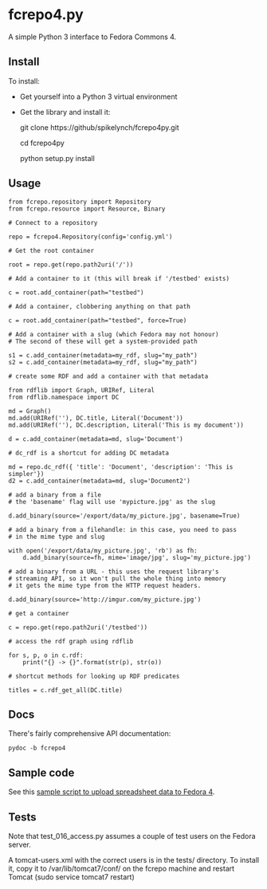 fcrepo4.py
==========

A simple Python 3 interface to Fedora Commons 4.

## Install

To install:
* Get yourself into a Python 3 virtual environment
* Get the library and install it:

    git clone https://github/spikelynch/fcrepo4py.git

    cd fcrepo4py
  
    python setup.py install
  
## Usage

    from fcrepo.repository import Repository
    from fcrepo.resource import Resource, Binary

    # Connect to a repository

    repo = fcrepo4.Repository(config='config.yml')

    # Get the root container

    root = repo.get(repo.path2uri('/'))

    # Add a container to it (this will break if '/testbed' exists)

    c = root.add_container(path="testbed")

    # Add a container, clobbering anything on that path

    c = root.add_container(path="testbed", force=True)

    # Add a container with a slug (which Fedora may not honour)
    # The second of these will get a system-provided path

    s1 = c.add_container(metadata=my_rdf, slug="my_path")
    s2 = c.add_container(metadata=my_rdf, slug="my_path")
    
    # create some RDF and add a container with that metadata

    from rdflib import Graph, URIRef, Literal
    from rdflib.namespace import DC

    md = Graph()
    md.add(URIRef(''), DC.title, Literal('Document'))
    md.add(URIRef(''), DC.description, Literal('This is my document'))

    d = c.add_container(metadata=md, slug='Document')

    # dc_rdf is a shortcut for adding DC metadata

    md = repo.dc_rdf({ 'title': 'Document', 'description': 'This is simpler'})
    d2 = c.add_container(metadata=md, slug='Document2')

    # add a binary from a file
    # the 'basename' flag will use 'mypicture.jpg' as the slug
    
    d.add_binary(source='/export/data/my_picture.jpg', basename=True)

    # add a binary from a filehandle: in this case, you need to pass
    # in the mime type and slug

    with open('/export/data/my_picture.jpg', 'rb') as fh:
        d.add_binary(source=fh, mime='image/jpg', slug='my_picture.jpg')

    # add a binary from a URL - this uses the request library's
    # streaming API, so it won't pull the whole thing into memory
    # it gets the mime type from the HTTP request headers.

    d.add_binary(source='http://imgur.com/my_picture.jpg')

    # get a container

    c = repo.get(repo.path2uri('/testbed'))

    # access the rdf graph using rdflib

    for s, p, o in c.rdf:
        print("{} -> {}".format(str(p), str(o))

    # shortcut methods for looking up RDF predicates

    titles = c.rdf_get_all(DC.title)

## Docs

There's fairly comprehensive API documentation:

    pydoc -b fcrepo4


## Sample code

See this [sample script to upload spreadsheet data to Fedora 4](https://github.com/ptsefton/spreadsheet-to-fedora-commons-4).

## Tests

Note that test_016_access.py assumes a couple of test users on the Fedora
server.

A tomcat-users.xml with the correct users is in the tests/ directory. To
install it, copy it to /var/lib/tomcat7/conf/ on the fcrepo machine and 
restart Tomcat (sudo service tomcat7 restart)
